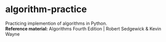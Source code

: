 # algorithm-practice
Practicing implemention of algorithms in Python.\
**Reference material:** Algorithms Fourth Edition | Robert Sedgewick & Kevin Wayne
